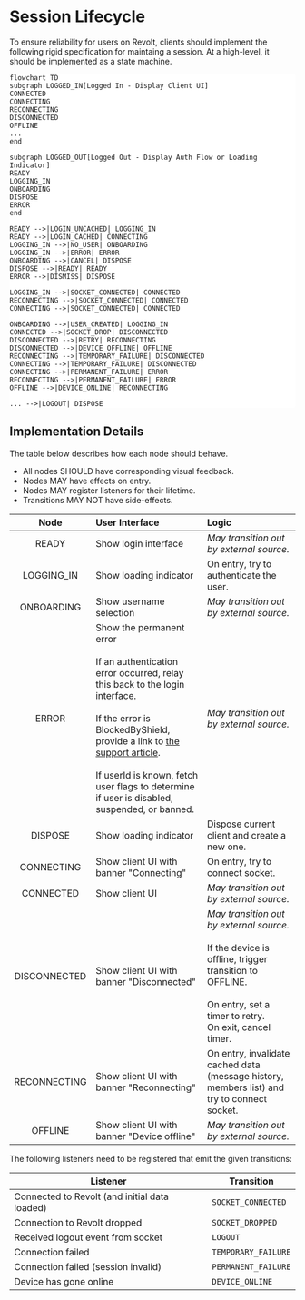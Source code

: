 # Session Lifecycle

To ensure reliability for users on Revolt, clients should implement the following rigid specification for maintaing a session. At a high-level, it should be implemented as a state machine.

<style>
.mermaid { background: white; border-radius: 4px; }
</style>

```mermaid
flowchart TD
subgraph LOGGED_IN[Logged In - Display Client UI]
CONNECTED
CONNECTING
RECONNECTING
DISCONNECTED
OFFLINE
...
end

subgraph LOGGED_OUT[Logged Out - Display Auth Flow or Loading Indicator]
READY
LOGGING_IN
ONBOARDING
DISPOSE
ERROR
end

READY -->|LOGIN_UNCACHED| LOGGING_IN
READY -->|LOGIN_CACHED| CONNECTING
LOGGING_IN -->|NO_USER| ONBOARDING
LOGGING_IN -->|ERROR| ERROR
ONBOARDING -->|CANCEL| DISPOSE
DISPOSE -->|READY| READY
ERROR -->|DISMISS| DISPOSE

LOGGING_IN -->|SOCKET_CONNECTED| CONNECTED
RECONNECTING -->|SOCKET_CONNECTED| CONNECTED
CONNECTING -->|SOCKET_CONNECTED| CONNECTED

ONBOARDING -->|USER_CREATED| LOGGING_IN
CONNECTED -->|SOCKET_DROP| DISCONNECTED
DISCONNECTED -->|RETRY| RECONNECTING
DISCONNECTED -->|DEVICE_OFFLINE| OFFLINE
RECONNECTING -->|TEMPORARY_FAILURE| DISCONNECTED
CONNECTING -->|TEMPORARY_FAILURE| DISCONNECTED
CONNECTING -->|PERMANENT_FAILURE| ERROR
RECONNECTING -->|PERMANENT_FAILURE| ERROR
OFFLINE -->|DEVICE_ONLINE| RECONNECTING

... -->|LOGOUT| DISPOSE
```

## Implementation Details

The table below describes how each node should behave.

- All nodes SHOULD have corresponding visual feedback.
- Nodes MAY have effects on entry.
- Nodes MAY register listeners for their lifetime.
- Transitions MAY NOT have side-effects.

|     Node     | User Interface                                                                                                                                                                                                                                                                                                                                                     | Logic                                                                                                                                                                             |
| :----------: | :----------------------------------------------------------------------------------------------------------------------------------------------------------------------------------------------------------------------------------------------------------------------------------------------------------------------------------------------------------------- | :-------------------------------------------------------------------------------------------------------------------------------------------------------------------------------- |
|    READY     | Show login interface                                                                                                                                                                                                                                                                                                                                               | _May transition out by external source._                                                                                                                                          |
|  LOGGING_IN  | Show loading indicator                                                                                                                                                                                                                                                                                                                                             | On entry, try to authenticate the user.                                                                                                                                           |
|  ONBOARDING  | Show username selection                                                                                                                                                                                                                                                                                                                                            | _May transition out by external source._                                                                                                                                          |
|    ERROR     | Show the permanent error <br> <br> If an authentication error occurred, relay this back to the login interface. <br> <br> If the error is BlockedByShield, provide a link to [the support article](https://support.revolt.chat/kb/safety/blocked-for-spam). <br> <br> If userId is known, fetch user flags to determine if user is disabled, suspended, or banned. | _May transition out by external source._                                                                                                                                          |
|   DISPOSE    | Show loading indicator                                                                                                                                                                                                                                                                                                                                             | Dispose current client and create a new one.                                                                                                                                      |
|  CONNECTING  | Show client UI with banner "Connecting"                                                                                                                                                                                                                                                                                                                            | On entry, try to connect socket.                                                                                                                                                  |
|  CONNECTED   | Show client UI                                                                                                                                                                                                                                                                                                                                                     | _May transition out by external source._                                                                                                                                          |
| DISCONNECTED | Show client UI with banner "Disconnected"                                                                                                                                                                                                                                                                                                                          | _May transition out by external source._ <br> <br> If the device is offline, trigger transition to OFFLINE. <br> <br> On entry, set a timer to retry. <br> On exit, cancel timer. |
| RECONNECTING | Show client UI with banner "Reconnecting"                                                                                                                                                                                                                                                                                                                          | On entry, invalidate cached data (message history, members list) and try to connect socket.                                                                                       |
|   OFFLINE    | Show client UI with banner "Device offline"                                                                                                                                                                                                                                                                                                                        | _May transition out by external source._                                                                                                                                          |

The following listeners need to be registered that emit the given transitions:

| Listener                                      | Transition          |
| --------------------------------------------- | ------------------- |
| Connected to Revolt (and initial data loaded) | `SOCKET_CONNECTED`  |
| Connection to Revolt dropped                  | `SOCKET_DROPPED`    |
| Received logout event from socket             | `LOGOUT`            |
| Connection failed                             | `TEMPORARY_FAILURE` |
| Connection failed (session invalid)           | `PERMANENT_FAILURE` |
| Device has gone online                        | `DEVICE_ONLINE`     |

<!--
TODO:

- Detect large no. of reconnects
- Detect outages -->

